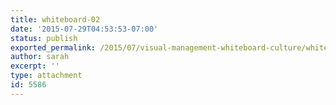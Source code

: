```yaml
---
title: whiteboard-02
date: '2015-07-29T04:53:53-07:00'
status: publish
exported_permalink: /2015/07/visual-management-whiteboard-culture/whiteboard-02
author: sarah
excerpt: ''
type: attachment
id: 5586
---
```

<!DOCTYPE html PUBLIC "-//W3C//DTD HTML 4.0 Transitional//EN" "http://www.w3.org/TR/REC-html40/loose.dtd">
<?xml encoding="UTF-8">
